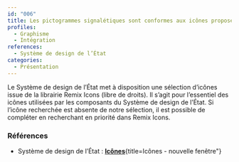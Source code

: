 ```yaml
---
id: "006"
title: Les pictogrammes signalétiques sont conformes aux icônes proposées par le Système de design de l’État
profiles:
  - Graphisme
  - Intégration
references:
  - Système de design de l’État
categories:
  - Présentation
---
```


Le Système de design de l’État met à disposition une sélection d’icônes issue de la librairie Remix Icons (libre de droits). Il s’agit pour l’essentiel des icônes utilisées par les composants du Système de design de l’État. Si l’icône recherchée est absente de notre sélection, il est possible de compléter en recherchant en priorité dans Remix Icons.

### Références

* Système de design de l’État : [**Icônes**](https://www.systeme-de-design.gouv.fr/elements-d-interface/fondamentaux-techniques/icones){title=Icônes - nouvelle fenêtre"}

